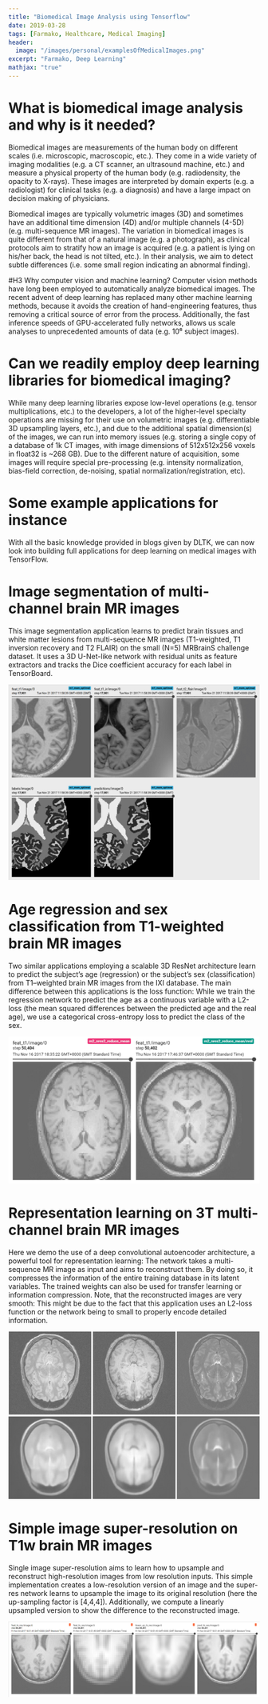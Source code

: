 ```yaml
---
title: "Biomedical Image Analysis using Tensorflow"
date: 2019-03-28
tags: [Farmako, Healthcare, Medical Imaging]
header:
  image: "/images/personal/examplesOfMedicalImages.png"
excerpt: "Farmako, Deep Learning"
mathjax: "true"
---
```


# What is biomedical image analysis and why is it needed? 
Biomedical images are measurements of the human body on different scales (i.e. microscopic, macroscopic, etc.). They come in a wide variety of imaging modalities (e.g. a CT scanner, an ultrasound machine, etc.) and measure a physical property of the human body (e.g. radiodensity, the opacity to X-rays). These images are interpreted by domain experts (e.g. a radiologist) for clinical tasks (e.g. a diagnosis) and have a large impact on decision making of physicians.

Biomedical images are typically volumetric images (3D) and sometimes have an additional time dimension (4D) and/or multiple channels (4-5D) (e.g. multi-sequence MR images). The variation in biomedical images is quite different from that of a natural image (e.g. a photograph), as clinical protocols aim to stratify how an image is acquired (e.g. a patient is lying on his/her back, the head is not tilted, etc.). In their analysis, we aim to detect subtle differences (i.e. some small region indicating an abnormal finding).

#H3 Why computer vision and machine learning? 
Computer vision methods have long been employed to automatically analyze biomedical images. The recent advent of deep learning has replaced many other machine learning methods, because it avoids the creation of hand-engineering features, thus removing a critical source of error from the process. Additionally, the fast inference speeds of GPU-accelerated fully networks, allows us scale analyses to unprecedented amounts of data (e.g. 10⁶ subject images).

# Can we readily employ deep learning libraries for biomedical imaging?
While many deep learning libraries expose low-level operations (e.g. tensor multiplications, etc.) to the developers, a lot of the higher-level specialty operations are missing for their use on volumetric images (e.g. differentiable 3D upsampling layers, etc.), and due to the additional spatial dimension(s) of the images, we can run into memory issues (e.g. storing a single copy of a database of 1k CT images, with image dimensions of 512x512x256 voxels in float32 is ~268 GB). Due to the different nature of acquisition, some images will require special pre-processing (e.g. intensity normalization, bias-field correction, de-noising, spatial normalization/registration, etc).

# Some example applications for instance
With all the basic knowledge provided in blogs given by DLTK, we can now look into building full applications for deep learning on medical images with TensorFlow. 

# Image segmentation of multi-channel brain MR images
This image segmentation application learns to predict brain tissues and white matter lesions from multi-sequence MR images (T1-weighted, T1 inversion recovery and T2 FLAIR) on the small (N=5) MRBrainS challenge dataset. It uses a 3D U-Net-like network with residual units as feature extractors and tracks the Dice coefficient accuracy for each label in TensorBoard.

![Alt text](/images/personal/imageSegmentation.png?raw=true "Tensorboard visualisation of multi-sequence image inputs, target labels and predictions")

# Age regression and sex classification from T1-weighted brain MR images
Two similar applications employing a scalable 3D ResNet architecture learn to predict the subject’s age (regression) or the subject’s sex (classification) from T1–weighted brain MR images from the IXI database. The main difference between this applications is the loss function: While we train the regression network to predict the age as a continuous variable with a L2-loss (the mean squared differences between the predicted age and the real age), we use a categorical cross-entropy loss to predict the class of the sex.

![Alt text](/images/personal/ageRegression.png?raw=true "Example input T1-weighted brain MR images for regression and classification")

# Representation learning on 3T multi-channel brain MR images
Here we demo the use of a deep convolutional autoencoder architecture, a powerful tool for representation learning: The network takes a multi-sequence MR image as input and aims to reconstruct them. By doing so, it compresses the information of the entire training database in its latent variables. The trained weights can also be used for transfer learning or information compression. Note, that the reconstructed images are very smooth: This might be due to the fact that this application uses an L2-loss function or the network being to small to properly encode detailed information.

![Alt text](/images/personal/representationLearning.png?raw=true "Test images and reconstructions using a deep convolutional auto-encoder network")

# Simple image super-resolution on T1w brain MR images
Single image super-resolution aims to learn how to upsample and reconstruct high-resolution images from low resolution inputs. This simple implementation creates a low-resolution version of an image and the super-res network learns to upsample the image to its original resolution (here the up-sampling factor is [4,4,4]). Additionally, we compute a linearly upsampled version to show the difference to the reconstructed image.

![Alt text](/images/personal/imageSuperresolution.png?raw=true "Image super-resolution: original target image; downsampled input image; linear upsampled image; predicted super-resolution;")